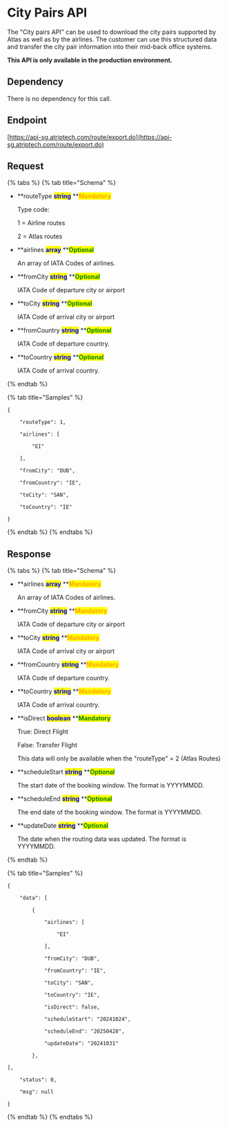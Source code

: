 # City Pairs API

The "City pairs API" can be used to download the city pairs supported by Atlas as well as by the airlines. The customer can use this structured data and transfer the city pair information into their mid-back office systems.

**This API is only available in the production environment.**

## Dependency

There is no dependency for this call.

## Endpoint

[https://api-sg.atriptech.com/route/export.do](https://api-sg.atriptech.com/route/export.do)

## Request

{% tabs %}
{% tab title="Schema" %}
*   **routeType **<mark style="color:blue;">**string**</mark>**  **<mark style="color:orange;">**Mandatory**</mark>

    Type code: 

    1 = Airline routes

    2 = Atlas routes 

*   **airlines **<mark style="color:blue;">**array**</mark>**  **<mark style="color:green;">**Optional**</mark>

    An array of IATA Codes of airlines. 

*   **fromCity **<mark style="color:blue;">**string**</mark>**  **<mark style="color:green;">**Optional**</mark>

    IATA Code of departure city or airport

*   **toCity **<mark style="color:blue;">**string**</mark>**  **<mark style="color:green;">**Optional**</mark>

    IATA Code of arrival city or airport

*   **fromCountry **<mark style="color:blue;">**string**</mark>**  **<mark style="color:green;">**Optional**</mark>

    IATA Code of departure country.

*   **toCountry **<mark style="color:blue;">**string**</mark>**  **<mark style="color:green;">**Optional**</mark>

    IATA Code of arrival country.

{% endtab %}

{% tab title="Samples" %}
```
{ 

    "routeType": 1, 

    "airlines": [ 

        "EI" 

    ], 

    "fromCity": "DUB", 

    "fromCountry": "IE", 

    "toCity": "SAN", 

    "toCountry": "IE" 

} 
```
{% endtab %}
{% endtabs %}

## Response

{% tabs %}
{% tab title="Schema" %}
*   **airlines **<mark style="color:blue;">**array**</mark>**  **<mark style="color:orange;">**Mandatory**</mark>

    An array of IATA Codes of airlines. 

*   **fromCity **<mark style="color:blue;">**string**</mark>**  **<mark style="color:orange;">**Mandatory**</mark>

    IATA Code of departure city or airport

*   **toCity **<mark style="color:blue;">**string**</mark>**  **<mark style="color:orange;">**Mandatory**</mark>

    IATA Code of arrival city or airport

*   **fromCountry **<mark style="color:blue;">**string**</mark>**  **<mark style="color:orange;">**Mandatory**</mark>

    IATA Code of departure country.

*   **toCountry **<mark style="color:blue;">**string**</mark>**  **<mark style="color:orange;">**Mandatory**</mark>

    IATA Code of arrival country.

*   **isDirect **<mark style="color:blue;">**boolean**</mark>**  **<mark style="color:green;">**Mandatory**</mark>

    True: Direct Flight 

    False: Transfer Flight 

    This data will only be available when the "routeType" = 2 (Atlas Routes)

*   **scheduleStart **<mark style="color:blue;">**string**</mark>**  **<mark style="color:green;">**Optional**</mark>

    The start date of the booking window. The format is YYYYMMDD.

*   **scheduleEnd **<mark style="color:blue;">**string**</mark>**  **<mark style="color:green;">**Optional**</mark>

    The end date of the booking window. The format is YYYYMMDD.

*   **updateDate **<mark style="color:blue;">**string**</mark>**  **<mark style="color:green;">**Optional**</mark>

    The date when the routing data was updated. The format is YYYYMMDD.
    
{% endtab %}

{% tab title="Samples" %}
```
{ 

    "data": [ 

        { 

            "airlines": [ 

                "EI" 

            ], 

            "fromCity": "DUB", 

            "fromCountry": "IE", 

            "toCity": "SAN", 

            "toCountry": "IE", 

            "isDirect": false, 

            "scheduleStart": "20241024", 

            "scheduleEnd": "20250428", 

            "updateDate": "20241031" 

        }, 

], 

    "status": 0, 

    "msg": null 

} 
```
{% endtab %}
{% endtabs %}
